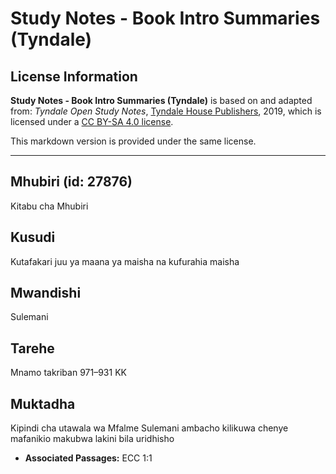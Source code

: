 # Study Notes - Book Intro Summaries (Tyndale)

## License Information

**Study Notes - Book Intro Summaries (Tyndale)** is based on and adapted from: _Tyndale Open Study Notes_, [Tyndale House Publishers](https://tyndaleopenresources.com/), 2019, which is licensed under a [CC BY-SA 4.0 license](https://creativecommons.org/licenses/by-sa/4.0/legalcode.en).

This markdown version is provided under the same license.



--------------------------------

## Mhubiri (id: 27876)

Kitabu cha Mhubiri

Kusudi
------

Kutafakari juu ya maana ya maisha na kufurahia maisha

Mwandishi
---------

Sulemani

Tarehe
------

Mnamo takriban 971–931 KK

Muktadha
--------

Kipindi cha utawala wa Mfalme Sulemani ambacho kilikuwa chenye mafanikio makubwa lakini bila uridhisho

* **Associated Passages:** ECC 1:1

